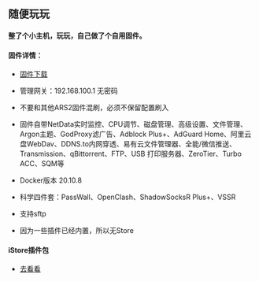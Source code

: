 ## 随便玩玩

#### 整了个小主机，玩玩，自己做了个自用固件。

#### 固件详情：

* [固件下载](https://github.com/AUK9527/Are-u-ok/releases)

* 管理网关：192.168.100.1  无密码

* 不要和其他ARS2固件混刷，必须不保留配置刷入

* 固件自带NetData实时监控、CPU调节、磁盘管理、高级设置、文件管理、Argon主题、GodProxy滤广告、Adblock Plus+、AdGuard Home、阿里云盘WebDav、DDNS.to内网穿透、易有云文件管理器、全能/微信推送、Transmission、qBittorrent、FTP、USB 打印服务器、ZeroTier、Turbo ACC、SQM等

* Docker版本 20.10.8

* 科学四件套：PassWall、OpenClash、ShadowSocksR Plus+、VSSR

* 支持sftp

* 因为一些插件已经内置，所以无Store


#### iStore插件包

* [去看看](https://github.com/AUK9527/Are-u-ok/tree/main/apps)




